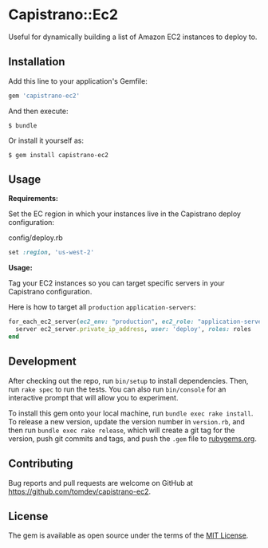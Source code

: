 # Capistrano::Ec2

Useful for dynamically building a list of Amazon EC2 instances to deploy to.

## Installation

Add this line to your application's Gemfile:

```ruby
gem 'capistrano-ec2'
```

And then execute:

    $ bundle

Or install it yourself as:

    $ gem install capistrano-ec2

## Usage

**Requirements:**

Set the EC region in which your instances live in the Capistrano deploy configuration:

config/deploy.rb
```ruby
set :region, 'us-west-2'
```

**Usage:**

Tag your EC2 instances so you can target specific servers in your Capistrano configuration.

Here is how to target all `production` `application-servers`:

```ruby
for_each_ec2_server(ec2_env: "production", ec2_role: "application-server") do |ec2_server|
  server ec2_server.private_ip_address, user: 'deploy', roles: roles
end
```

## Development

After checking out the repo, run `bin/setup` to install dependencies. Then, run `rake spec` to run the tests. You can also run `bin/console` for an interactive prompt that will allow you to experiment.

To install this gem onto your local machine, run `bundle exec rake install`. To release a new version, update the version number in `version.rb`, and then run `bundle exec rake release`, which will create a git tag for the version, push git commits and tags, and push the `.gem` file to [rubygems.org](https://rubygems.org).

## Contributing

Bug reports and pull requests are welcome on GitHub at https://github.com/tomdev/capistrano-ec2.


## License

The gem is available as open source under the terms of the [MIT License](http://opensource.org/licenses/MIT).
